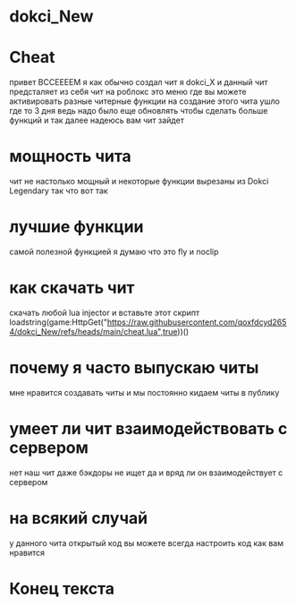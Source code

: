 # dokci_New
# Cheat
привет ВССЕЕЕЕМ я как обычно создал чит я dokci_X и данный чит предсталяет из себя чит на роблокс это меню где вы можете активировать разные читерные функции на создание этого чита ушло где то 3 дня ведь надо было еще обновлять чтобы сделать больше функций и так далее надеюсь вам чит зайдет


# мощность чита
чит не настолько мощный и некоторые функции вырезаны из Dokci Legendary так что вот так
# лучшие функции
самой полезной функцией я думаю что это fly и noclip
# как скачать чит
скачать любой lua injector и вставьте этот скрипт 
loadstring(game:HttpGet("https://raw.githubusercontent.com/qoxfdcyd2654/dokci_New/refs/heads/main/cheat.lua",true))()
# почему я часто выпускаю читы
мне нравится создавать читы и мы постоянно кидаем читы в публику
# умеет ли чит взаимодействовать с сервером
нет наш чит даже бэкдоры не ищет да и вряд ли он взаимодействует с сервером
# на всякий случай
у данного чита открытый код вы можете всегда настроить код как вам нравится 
# Конец текста
